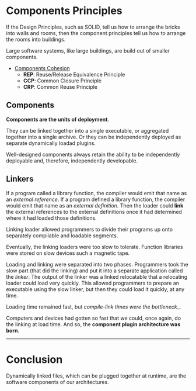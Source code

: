 # Components Principles

If the Design Principles, such as SOLID, tell us how to arrange the bricks into walls and rooms, then the component principles tell us how to arrange the rooms into buildings.

Large software systems, like large buildings, are build out of smaller components.

* [Components Cohesion](./components-cohesion.md)
    * __REP__: Reuse/Release Equivalence Principle
    * __CCP__: Common Closure Principle
    * __CRP__: Common Reuse Principle

## Components

__Components are the units of deployment__.

They can be linked together into a single executable, or aggregated together into a single archive. Or they can be independently deployed as separate dynamically loadad plugins.

Well-designed components always retain the ability to be independently deployable and, therefore, independently developable.

## Linkers

If a program called a library function, the compiler would emit that name as an _external reference_. If a program defined a library function, the compiler would emit that name as an _external definition_. Then the loader could __link__ the external references to the external definitions once it had determined where it had loaded those definitions.

Linking loader allowed programmers to divide their programs up onto separately compilable and loadable segments.

Eventually, the linking loaders were too slow to tolerate. Function libraries were stored on slow devices such a magnetic tape.

Loading and linking were separated into two phases. Programmers took the slow part (that did the linking) and put it into a separate application called the _linker_. The output of the linker was a linked relocatable that a relocating loader could load very quickly. This allowed programmers to prepare an executable using the slow linker, but then they could load it quickly, at any time.

Loading time remained fast, but _compile-link times were the bottleneck__.

Computers and devices had gotten so fast that we could, once again, do the linking at load time. And so, the __component plugin architecture was born__.

---

# Conclusion

Dynamically linked files, which can be plugged together at runtime, are the software components of our architectures.